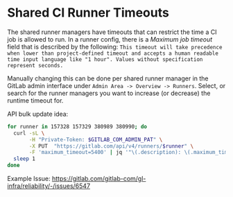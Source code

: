 # Shared CI Runner Timeouts

The shared runner managers have timeouts that can restrict the time a CI job is allowed to run. In a runner config, there is a *Maximum job timeout* field that is described by the following: ```This timeout will take precedence when lower than project-defined timeout and accepts a human readable time input language like "1 hour". Values without specification represent seconds.```

Manually changing this can be done per shared runner manager in the GitLab admin interface under ```Admin Area -> Overview -> Runners```. Select, or search for the runner managers you want to increase (or decrease) the runtime timeout for.

API bulk update idea:

``` bash
for runner in 157328 157329 380989 380990; do
  curl -sL \
       -H "Private-Token: $GITLAB_COM_ADMIN_PAT" \
       -X PUT  "https://gitlab.com/api/v4/runners/$runner" \
       -F 'maximum_timeout=5400' | jq '"\(.description): \(.maximum_timeout)"'
  sleep 1
done
```

Example Issue: <https://gitlab.com/gitlab-com/gl-infra/reliability/-/issues/6547>
